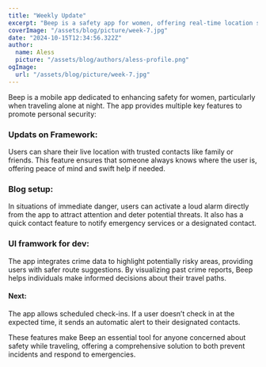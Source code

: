 ```yaml
---
title: "Weekly Update"
excerpt: "Beep is a safety app for women, offering real-time location sharing, emergency alerts, and crime data mapping to ensure secure travel, especially at night."
coverImage: "/assets/blog/picture/week-7.jpg"
date: "2024-10-15T12:34:56.322Z"
author:
  name: Aless
  picture: "/assets/blog/authors/aless-profile.png"
ogImage:
  url: "/assets/blog/picture/week-7.jpg"
---
```


Beep is a mobile app dedicated to enhancing safety for women, particularly when traveling alone at night. The app provides multiple key features to promote personal security:

### Updats on Framework:

Users can share their live location with trusted contacts like family or friends. This feature ensures that someone always knows where the user is, offering peace of mind and swift help if needed.

### Blog setup:

In situations of immediate danger, users can activate a loud alarm directly from the app to attract attention and deter potential threats. It also has a quick contact feature to notify emergency services or a designated contact.

### UI framwork for dev:

The app integrates crime data to highlight potentially risky areas, providing users with safer route suggestions. By visualizing past crime reports, Beep helps individuals make informed decisions about their travel paths.

#### Next:

The app allows scheduled check-ins. If a user doesn’t check in at the expected time, it sends an automatic alert to their designated contacts.

These features make Beep an essential tool for anyone concerned about safety while traveling, offering a comprehensive solution to both prevent incidents and respond to emergencies.
